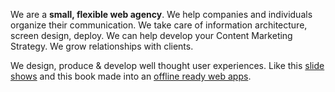 We are a **small, flexible web agency**. We help companies and individuals organize their communication. We take care of information architecture, screen design, deploy. We can help develop your Content Marketing Strategy. We grow relationships with clients.

We design, produce & develop well thought user experiences. Like this [slide shows](https://revealing.junglestar.org/#/8/1) and this book made into an [offline ready web apps](https://nodoctor.junglestar.org/?ref=junglestar-about).
